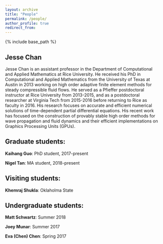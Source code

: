 ```yaml
---
layout: archive
title: "People"
permalink: /people/
author_profile: true
redirect_from: 
---
```


{% include base_path %}

<h2><strong>Jesse Chan</strong></h2>

Jesse Chan is an assistant professor in the Department of Computational and Applied Mathematics at Rice University.  He received his PhD in Computational and Applied Mathematics from the University of Texas at Austin in 2013 working on high order adaptive finite element methods for steady compressible fluid flows.  He served as a Pfieffer postdoctoral instructor at Rice University from 2013-2015, and as a postdoctoral researcher at Virginia Tech from 2015-2016 before returning to Rice as faculty in 2016. His research focuses on accurate and efficient numerical solutions of time-dependent partial differential equations. His recent work has focused on the construction of provably stable high order methods for wave propagation and fluid dynamics and their efficient implementations on Graphics Processing Units (GPUs).  

<h2><strong>Graduate students:</strong></h2>
<p><strong>Kaihang Guo</strong>: PhD student, 2017-present<br />
<p><strong>Nigel Tan</strong>: MA student, 2018-present<br />



<h2><strong>Visiting students:</strong></h2>
<p><strong>Khemraj Shukla</strong>: Oklaholma State<br />



<h2><strong>Undergraduate students:</strong></h2>

<p><strong>Matt Schwartz</strong>: Summer 2018<br />
<p><strong>Joey Munar</strong>: Summer 2017<br />
<p><strong>Eva (Chen) Chen</strong>: Spring 2017<br />
